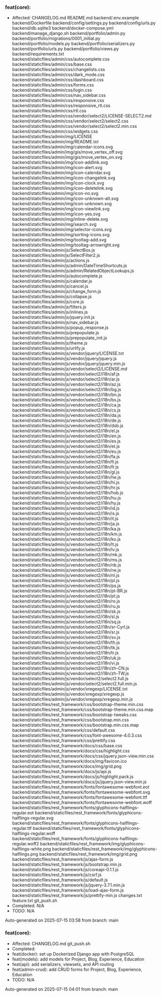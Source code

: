 
### feat(core): 

- Affected: CHANGELOG.md
README.md
backend/.env.example
backend/Dockerfile
backend/config/settings.py
backend/config/urls.py
backend/db.sqlite3
backend/docker-compose.yml
backend/manage_django.sh
backend/portfolio/admin.py
backend/portfolio/migrations/0001_initial.py
backend/portfolio/models.py
backend/portfolio/serializers.py
backend/portfolio/urls.py
backend/portfolio/views.py
backend/requirements.txt
backend/staticfiles/admin/css/autocomplete.css
backend/staticfiles/admin/css/base.css
backend/staticfiles/admin/css/changelists.css
backend/staticfiles/admin/css/dark_mode.css
backend/staticfiles/admin/css/dashboard.css
backend/staticfiles/admin/css/forms.css
backend/staticfiles/admin/css/login.css
backend/staticfiles/admin/css/nav_sidebar.css
backend/staticfiles/admin/css/responsive.css
backend/staticfiles/admin/css/responsive_rtl.css
backend/staticfiles/admin/css/rtl.css
backend/staticfiles/admin/css/vendor/select2/LICENSE-SELECT2.md
backend/staticfiles/admin/css/vendor/select2/select2.css
backend/staticfiles/admin/css/vendor/select2/select2.min.css
backend/staticfiles/admin/css/widgets.css
backend/staticfiles/admin/img/LICENSE
backend/staticfiles/admin/img/README.txt
backend/staticfiles/admin/img/calendar-icons.svg
backend/staticfiles/admin/img/gis/move_vertex_off.svg
backend/staticfiles/admin/img/gis/move_vertex_on.svg
backend/staticfiles/admin/img/icon-addlink.svg
backend/staticfiles/admin/img/icon-alert.svg
backend/staticfiles/admin/img/icon-calendar.svg
backend/staticfiles/admin/img/icon-changelink.svg
backend/staticfiles/admin/img/icon-clock.svg
backend/staticfiles/admin/img/icon-deletelink.svg
backend/staticfiles/admin/img/icon-no.svg
backend/staticfiles/admin/img/icon-unknown-alt.svg
backend/staticfiles/admin/img/icon-unknown.svg
backend/staticfiles/admin/img/icon-viewlink.svg
backend/staticfiles/admin/img/icon-yes.svg
backend/staticfiles/admin/img/inline-delete.svg
backend/staticfiles/admin/img/search.svg
backend/staticfiles/admin/img/selector-icons.svg
backend/staticfiles/admin/img/sorting-icons.svg
backend/staticfiles/admin/img/tooltag-add.svg
backend/staticfiles/admin/img/tooltag-arrowright.svg
backend/staticfiles/admin/js/SelectBox.js
backend/staticfiles/admin/js/SelectFilter2.js
backend/staticfiles/admin/js/actions.js
backend/staticfiles/admin/js/admin/DateTimeShortcuts.js
backend/staticfiles/admin/js/admin/RelatedObjectLookups.js
backend/staticfiles/admin/js/autocomplete.js
backend/staticfiles/admin/js/calendar.js
backend/staticfiles/admin/js/cancel.js
backend/staticfiles/admin/js/change_form.js
backend/staticfiles/admin/js/collapse.js
backend/staticfiles/admin/js/core.js
backend/staticfiles/admin/js/filters.js
backend/staticfiles/admin/js/inlines.js
backend/staticfiles/admin/js/jquery.init.js
backend/staticfiles/admin/js/nav_sidebar.js
backend/staticfiles/admin/js/popup_response.js
backend/staticfiles/admin/js/prepopulate.js
backend/staticfiles/admin/js/prepopulate_init.js
backend/staticfiles/admin/js/theme.js
backend/staticfiles/admin/js/urlify.js
backend/staticfiles/admin/js/vendor/jquery/LICENSE.txt
backend/staticfiles/admin/js/vendor/jquery/jquery.js
backend/staticfiles/admin/js/vendor/jquery/jquery.min.js
backend/staticfiles/admin/js/vendor/select2/LICENSE.md
backend/staticfiles/admin/js/vendor/select2/i18n/af.js
backend/staticfiles/admin/js/vendor/select2/i18n/ar.js
backend/staticfiles/admin/js/vendor/select2/i18n/az.js
backend/staticfiles/admin/js/vendor/select2/i18n/bg.js
backend/staticfiles/admin/js/vendor/select2/i18n/bn.js
backend/staticfiles/admin/js/vendor/select2/i18n/bs.js
backend/staticfiles/admin/js/vendor/select2/i18n/ca.js
backend/staticfiles/admin/js/vendor/select2/i18n/cs.js
backend/staticfiles/admin/js/vendor/select2/i18n/da.js
backend/staticfiles/admin/js/vendor/select2/i18n/de.js
backend/staticfiles/admin/js/vendor/select2/i18n/dsb.js
backend/staticfiles/admin/js/vendor/select2/i18n/el.js
backend/staticfiles/admin/js/vendor/select2/i18n/en.js
backend/staticfiles/admin/js/vendor/select2/i18n/es.js
backend/staticfiles/admin/js/vendor/select2/i18n/et.js
backend/staticfiles/admin/js/vendor/select2/i18n/eu.js
backend/staticfiles/admin/js/vendor/select2/i18n/fa.js
backend/staticfiles/admin/js/vendor/select2/i18n/fi.js
backend/staticfiles/admin/js/vendor/select2/i18n/fr.js
backend/staticfiles/admin/js/vendor/select2/i18n/gl.js
backend/staticfiles/admin/js/vendor/select2/i18n/he.js
backend/staticfiles/admin/js/vendor/select2/i18n/hi.js
backend/staticfiles/admin/js/vendor/select2/i18n/hr.js
backend/staticfiles/admin/js/vendor/select2/i18n/hsb.js
backend/staticfiles/admin/js/vendor/select2/i18n/hu.js
backend/staticfiles/admin/js/vendor/select2/i18n/hy.js
backend/staticfiles/admin/js/vendor/select2/i18n/id.js
backend/staticfiles/admin/js/vendor/select2/i18n/is.js
backend/staticfiles/admin/js/vendor/select2/i18n/it.js
backend/staticfiles/admin/js/vendor/select2/i18n/ja.js
backend/staticfiles/admin/js/vendor/select2/i18n/ka.js
backend/staticfiles/admin/js/vendor/select2/i18n/km.js
backend/staticfiles/admin/js/vendor/select2/i18n/ko.js
backend/staticfiles/admin/js/vendor/select2/i18n/lt.js
backend/staticfiles/admin/js/vendor/select2/i18n/lv.js
backend/staticfiles/admin/js/vendor/select2/i18n/mk.js
backend/staticfiles/admin/js/vendor/select2/i18n/ms.js
backend/staticfiles/admin/js/vendor/select2/i18n/nb.js
backend/staticfiles/admin/js/vendor/select2/i18n/ne.js
backend/staticfiles/admin/js/vendor/select2/i18n/nl.js
backend/staticfiles/admin/js/vendor/select2/i18n/pl.js
backend/staticfiles/admin/js/vendor/select2/i18n/ps.js
backend/staticfiles/admin/js/vendor/select2/i18n/pt-BR.js
backend/staticfiles/admin/js/vendor/select2/i18n/pt.js
backend/staticfiles/admin/js/vendor/select2/i18n/ro.js
backend/staticfiles/admin/js/vendor/select2/i18n/ru.js
backend/staticfiles/admin/js/vendor/select2/i18n/sk.js
backend/staticfiles/admin/js/vendor/select2/i18n/sl.js
backend/staticfiles/admin/js/vendor/select2/i18n/sq.js
backend/staticfiles/admin/js/vendor/select2/i18n/sr-Cyrl.js
backend/staticfiles/admin/js/vendor/select2/i18n/sr.js
backend/staticfiles/admin/js/vendor/select2/i18n/sv.js
backend/staticfiles/admin/js/vendor/select2/i18n/th.js
backend/staticfiles/admin/js/vendor/select2/i18n/tk.js
backend/staticfiles/admin/js/vendor/select2/i18n/tr.js
backend/staticfiles/admin/js/vendor/select2/i18n/uk.js
backend/staticfiles/admin/js/vendor/select2/i18n/vi.js
backend/staticfiles/admin/js/vendor/select2/i18n/zh-CN.js
backend/staticfiles/admin/js/vendor/select2/i18n/zh-TW.js
backend/staticfiles/admin/js/vendor/select2/select2.full.js
backend/staticfiles/admin/js/vendor/select2/select2.full.min.js
backend/staticfiles/admin/js/vendor/xregexp/LICENSE.txt
backend/staticfiles/admin/js/vendor/xregexp/xregexp.js
backend/staticfiles/admin/js/vendor/xregexp/xregexp.min.js
backend/staticfiles/rest_framework/css/bootstrap-theme.min.css
backend/staticfiles/rest_framework/css/bootstrap-theme.min.css.map
backend/staticfiles/rest_framework/css/bootstrap-tweaks.css
backend/staticfiles/rest_framework/css/bootstrap.min.css
backend/staticfiles/rest_framework/css/bootstrap.min.css.map
backend/staticfiles/rest_framework/css/default.css
backend/staticfiles/rest_framework/css/font-awesome-4.0.3.css
backend/staticfiles/rest_framework/css/prettify.css
backend/staticfiles/rest_framework/docs/css/base.css
backend/staticfiles/rest_framework/docs/css/highlight.css
backend/staticfiles/rest_framework/docs/css/jquery.json-view.min.css
backend/staticfiles/rest_framework/docs/img/favicon.ico
backend/staticfiles/rest_framework/docs/img/grid.png
backend/staticfiles/rest_framework/docs/js/api.js
backend/staticfiles/rest_framework/docs/js/highlight.pack.js
backend/staticfiles/rest_framework/docs/js/jquery.json-view.min.js
backend/staticfiles/rest_framework/fonts/fontawesome-webfont.eot
backend/staticfiles/rest_framework/fonts/fontawesome-webfont.svg
backend/staticfiles/rest_framework/fonts/fontawesome-webfont.ttf
backend/staticfiles/rest_framework/fonts/fontawesome-webfont.woff
backend/staticfiles/rest_framework/fonts/glyphicons-halflings-regular.eot
backend/staticfiles/rest_framework/fonts/glyphicons-halflings-regular.svg
backend/staticfiles/rest_framework/fonts/glyphicons-halflings-regular.ttf
backend/staticfiles/rest_framework/fonts/glyphicons-halflings-regular.woff
backend/staticfiles/rest_framework/fonts/glyphicons-halflings-regular.woff2
backend/staticfiles/rest_framework/img/glyphicons-halflings-white.png
backend/staticfiles/rest_framework/img/glyphicons-halflings.png
backend/staticfiles/rest_framework/img/grid.png
backend/staticfiles/rest_framework/js/ajax-form.js
backend/staticfiles/rest_framework/js/bootstrap.min.js
backend/staticfiles/rest_framework/js/coreapi-0.1.1.js
backend/staticfiles/rest_framework/js/csrf.js
backend/staticfiles/rest_framework/js/default.js
backend/staticfiles/rest_framework/js/jquery-3.7.1.min.js
backend/staticfiles/rest_framework/js/load-ajax-form.js
backend/staticfiles/rest_framework/js/prettify-min.js
changes.txt
feature.txt
git_push.sh
- Completed:
N/A
- TODO:
N/A

<footer>
Auto-generated on 2025-07-15 03:58 from branch: main



### feat(core): 

- Affected: CHANGELOG.md
git_push.sh
- Completed:
- feat(docker): set up Dockerized Django app with PostgreSQL
- feat(models): add models for Project, Blog, Experience, Education
- feat(api): add serializers, viewsets, and API routing
- feat(admin-crud): add CRUD forms for Project, Blog, Experience, Education
- TODO:
N/A

<footer>
Auto-generated on 2025-07-15 04:01 from branch: main


